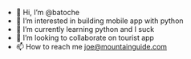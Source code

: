 - 👋 Hi, I’m @batoche
- 👀 I’m interested in building mobile app with python
- 🌱 I’m currently learning python and I suck
- 💞️ I’m looking to collaborate on tourist app
- 📫 How to reach me joe@mountainguide.com

<!---
batoche/batoche is a ✨ special ✨ repository because its `README.md` (this file) appears on your GitHub profile.
You can click the Preview link to take a look at your changes.
--->

